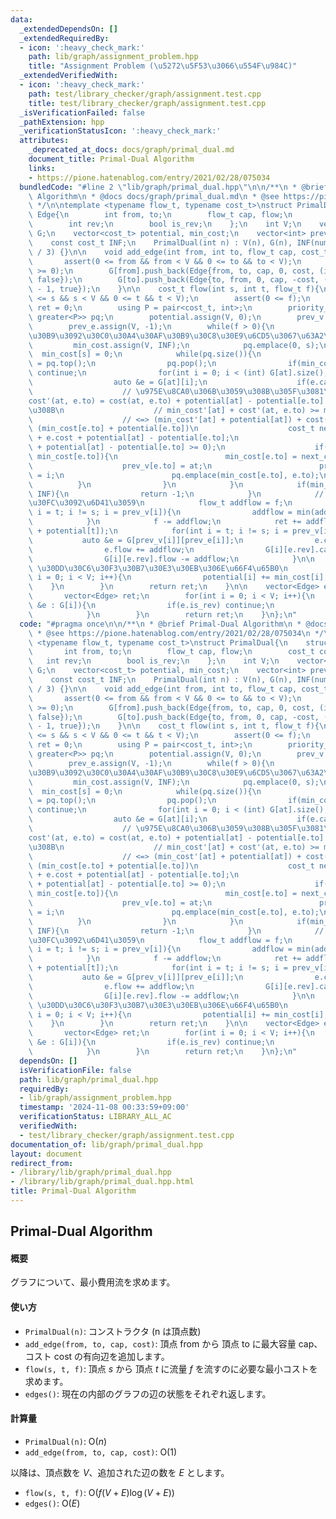 ```yaml
---
data:
  _extendedDependsOn: []
  _extendedRequiredBy:
  - icon: ':heavy_check_mark:'
    path: lib/graph/assignment_problem.hpp
    title: "Assignment Problem (\u5272\u5F53\u3066\u554F\u984C)"
  _extendedVerifiedWith:
  - icon: ':heavy_check_mark:'
    path: test/library_checker/graph/assignment.test.cpp
    title: test/library_checker/graph/assignment.test.cpp
  _isVerificationFailed: false
  _pathExtension: hpp
  _verificationStatusIcon: ':heavy_check_mark:'
  attributes:
    _deprecated_at_docs: docs/graph/primal_dual.md
    document_title: Primal-Dual Algorithm
    links:
    - https://pione.hatenablog.com/entry/2021/02/28/075034
  bundledCode: "#line 2 \"lib/graph/primal_dual.hpp\"\n\n/**\n * @brief Primal-Dual\
    \ Algorithm\n * @docs docs/graph/primal_dual.md\n * @see https://pione.hatenablog.com/entry/2021/02/28/075034\n\
    \ */\n\ntemplate <typename flow_t, typename cost_t>\nstruct PrimalDual{\n    struct\
    \ Edge{\n        int from, to;\n        flow_t cap, flow;\n        cost_t cost;\n\
    \        int rev;\n        bool is_rev;\n    };\n    int V;\n    vector<vector<Edge>>\
    \ G;\n    vector<cost_t> potential, min_cost;\n    vector<int> prev_v, prev_e;\n\
    \    const cost_t INF;\n    PrimalDual(int n) : V(n), G(n), INF(numeric_limits<cost_t>::max()\
    \ / 3) {}\n\n    void add_edge(int from, int to, flow_t cap, cost_t cost){\n \
    \       assert(0 <= from && from < V && 0 <= to && to < V);\n        assert(cost\
    \ >= 0);\n        G[from].push_back(Edge{from, to, cap, 0, cost, (int) G[to].size(),\
    \ false});\n        G[to].push_back(Edge{to, from, 0, cap, -cost, (int) G[from].size()\
    \ - 1, true});\n    }\n\n    cost_t flow(int s, int t, flow_t f){\n        assert(0\
    \ <= s && s < V && 0 <= t && t < V);\n        assert(0 <= f);\n        cost_t\
    \ ret = 0;\n        using P = pair<cost_t, int>;\n        priority_queue<P, vector<P>,\
    \ greater<P>> pq;\n        potential.assign(V, 0);\n        prev_v.assign(V, -1);\n\
    \        prev_e.assign(V, -1);\n        while(f > 0){\n            // s-t \u30D1\
    \u30B9\u3092\u30C0\u30A4\u30AF\u30B9\u30C8\u30E9\u6CD5\u3067\u63A2\u7D22\n   \
    \         min_cost.assign(V, INF);\n            pq.emplace(0, s);\n          \
    \  min_cost[s] = 0;\n            while(pq.size()){\n                auto [c, at]\
    \ = pq.top();\n                pq.pop();\n                if(min_cost[at] < c)\
    \ continue;\n                for(int i = 0; i < (int) G[at].size(); i++){\n  \
    \                  auto &e = G[at][i];\n                    if(e.cap <= 0) continue;\n\
    \                    // \u975E\u8CA0\u306B\u3059\u308B\u305F\u3081\u306B\u3001\
    cost'(at, e.to) = cost(at, e.to) + potential[at] - potential[e.to] \u3068\u3059\
    \u308B\n                    // min_cost'[at] + cost'(at, e.to) >= min_cost'[e.to]\n\
    \                    // <=> (min_cost'[at] + potential[at]) + cost(at, e.to) >=\
    \ (min_cost[e.to] + potential[e.to])\n                    cost_t next_cost = min_cost[at]\
    \ + e.cost + potential[at] - potential[e.to];\n                    assert(e.cost\
    \ + potential[at] - potential[e.to] >= 0);\n                    if(next_cost <\
    \ min_cost[e.to]){\n                        min_cost[e.to] = next_cost;\n    \
    \                    prev_v[e.to] = at;\n                        prev_e[e.to]\
    \ = i;\n                        pq.emplace(min_cost[e.to], e.to);\n          \
    \          }\n                }\n            }\n            if(min_cost[t] ==\
    \ INF){\n                return -1;\n            }\n            // \u30D5\u30ED\
    \u30FC\u3092\u6D41\u3059\n            flow_t addflow = f;\n            for(int\
    \ i = t; i != s; i = prev_v[i]){\n                addflow = min(addflow, G[prev_v[i]][prev_e[i]].cap);\n\
    \            }\n            f -= addflow;\n            ret += addflow * (min_cost[t]\
    \ + potential[t]);\n            for(int i = t; i != s; i = prev_v[i]){\n     \
    \           auto &e = G[prev_v[i]][prev_e[i]];\n                e.cap -= addflow;\n\
    \                e.flow += addflow;\n                G[i][e.rev].cap += addflow;\n\
    \                G[i][e.rev].flow -= addflow;\n            }\n\n            //\
    \ \u30DD\u30C6\u30F3\u30B7\u30E3\u30EB\u306E\u66F4\u65B0\n            for(int\
    \ i = 0; i < V; i++){\n                potential[i] += min_cost[i];\n        \
    \    }\n        }\n        return ret;\n    }\n\n    vector<Edge> edges(){\n \
    \       vector<Edge> ret;\n        for(int i = 0; i < V; i++){\n            for(auto\
    \ &e : G[i]){\n                if(e.is_rev) continue;\n                ret.push_back(e);\n\
    \            }\n        }\n        return ret;\n    }\n};\n"
  code: "#pragma once\n\n/**\n * @brief Primal-Dual Algorithm\n * @docs docs/graph/primal_dual.md\n\
    \ * @see https://pione.hatenablog.com/entry/2021/02/28/075034\n */\n\ntemplate\
    \ <typename flow_t, typename cost_t>\nstruct PrimalDual{\n    struct Edge{\n \
    \       int from, to;\n        flow_t cap, flow;\n        cost_t cost;\n     \
    \   int rev;\n        bool is_rev;\n    };\n    int V;\n    vector<vector<Edge>>\
    \ G;\n    vector<cost_t> potential, min_cost;\n    vector<int> prev_v, prev_e;\n\
    \    const cost_t INF;\n    PrimalDual(int n) : V(n), G(n), INF(numeric_limits<cost_t>::max()\
    \ / 3) {}\n\n    void add_edge(int from, int to, flow_t cap, cost_t cost){\n \
    \       assert(0 <= from && from < V && 0 <= to && to < V);\n        assert(cost\
    \ >= 0);\n        G[from].push_back(Edge{from, to, cap, 0, cost, (int) G[to].size(),\
    \ false});\n        G[to].push_back(Edge{to, from, 0, cap, -cost, (int) G[from].size()\
    \ - 1, true});\n    }\n\n    cost_t flow(int s, int t, flow_t f){\n        assert(0\
    \ <= s && s < V && 0 <= t && t < V);\n        assert(0 <= f);\n        cost_t\
    \ ret = 0;\n        using P = pair<cost_t, int>;\n        priority_queue<P, vector<P>,\
    \ greater<P>> pq;\n        potential.assign(V, 0);\n        prev_v.assign(V, -1);\n\
    \        prev_e.assign(V, -1);\n        while(f > 0){\n            // s-t \u30D1\
    \u30B9\u3092\u30C0\u30A4\u30AF\u30B9\u30C8\u30E9\u6CD5\u3067\u63A2\u7D22\n   \
    \         min_cost.assign(V, INF);\n            pq.emplace(0, s);\n          \
    \  min_cost[s] = 0;\n            while(pq.size()){\n                auto [c, at]\
    \ = pq.top();\n                pq.pop();\n                if(min_cost[at] < c)\
    \ continue;\n                for(int i = 0; i < (int) G[at].size(); i++){\n  \
    \                  auto &e = G[at][i];\n                    if(e.cap <= 0) continue;\n\
    \                    // \u975E\u8CA0\u306B\u3059\u308B\u305F\u3081\u306B\u3001\
    cost'(at, e.to) = cost(at, e.to) + potential[at] - potential[e.to] \u3068\u3059\
    \u308B\n                    // min_cost'[at] + cost'(at, e.to) >= min_cost'[e.to]\n\
    \                    // <=> (min_cost'[at] + potential[at]) + cost(at, e.to) >=\
    \ (min_cost[e.to] + potential[e.to])\n                    cost_t next_cost = min_cost[at]\
    \ + e.cost + potential[at] - potential[e.to];\n                    assert(e.cost\
    \ + potential[at] - potential[e.to] >= 0);\n                    if(next_cost <\
    \ min_cost[e.to]){\n                        min_cost[e.to] = next_cost;\n    \
    \                    prev_v[e.to] = at;\n                        prev_e[e.to]\
    \ = i;\n                        pq.emplace(min_cost[e.to], e.to);\n          \
    \          }\n                }\n            }\n            if(min_cost[t] ==\
    \ INF){\n                return -1;\n            }\n            // \u30D5\u30ED\
    \u30FC\u3092\u6D41\u3059\n            flow_t addflow = f;\n            for(int\
    \ i = t; i != s; i = prev_v[i]){\n                addflow = min(addflow, G[prev_v[i]][prev_e[i]].cap);\n\
    \            }\n            f -= addflow;\n            ret += addflow * (min_cost[t]\
    \ + potential[t]);\n            for(int i = t; i != s; i = prev_v[i]){\n     \
    \           auto &e = G[prev_v[i]][prev_e[i]];\n                e.cap -= addflow;\n\
    \                e.flow += addflow;\n                G[i][e.rev].cap += addflow;\n\
    \                G[i][e.rev].flow -= addflow;\n            }\n\n            //\
    \ \u30DD\u30C6\u30F3\u30B7\u30E3\u30EB\u306E\u66F4\u65B0\n            for(int\
    \ i = 0; i < V; i++){\n                potential[i] += min_cost[i];\n        \
    \    }\n        }\n        return ret;\n    }\n\n    vector<Edge> edges(){\n \
    \       vector<Edge> ret;\n        for(int i = 0; i < V; i++){\n            for(auto\
    \ &e : G[i]){\n                if(e.is_rev) continue;\n                ret.push_back(e);\n\
    \            }\n        }\n        return ret;\n    }\n};\n"
  dependsOn: []
  isVerificationFile: false
  path: lib/graph/primal_dual.hpp
  requiredBy:
  - lib/graph/assignment_problem.hpp
  timestamp: '2024-11-08 00:33:59+09:00'
  verificationStatus: LIBRARY_ALL_AC
  verifiedWith:
  - test/library_checker/graph/assignment.test.cpp
documentation_of: lib/graph/primal_dual.hpp
layout: document
redirect_from:
- /library/lib/graph/primal_dual.hpp
- /library/lib/graph/primal_dual.hpp.html
title: Primal-Dual Algorithm
---
```

## Primal-Dual Algorithm

#### 概要

グラフについて、最小費用流を求めます。

#### 使い方

- `PrimalDual(n)`: コンストラクタ (n は頂点数)
- `add_edge(from, to, cap, cost)`: 頂点 from から 頂点 to に最大容量 cap、コスト cost の有向辺を追加します。
- `flow(s, t, f)`: 頂点 $s$ から 頂点 $t$ に流量 $f$ を流すのに必要な最小コストを求めます。
- `edges()`: 現在の内部のグラフの辺の状態をそれぞれ返します。

#### 計算量

- `PrimalDual(n)`: $\mathrm{O}(n)$
- `add_edge(from, to, cap, cost)`: $\mathrm{O}(1)$

以降は、頂点数を $V$、追加された辺の数を $E$ とします。

- `flow(s, t, f)`: $\mathrm{O}(f(V + E) \log (V + E))$
- `edges()`: $\mathrm{O}(E)$

